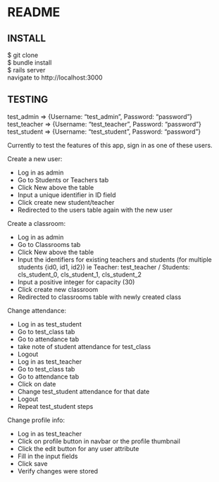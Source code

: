 README
=======

INSTALL
-------

$ git clone  
$ bundle install  
$ rails server  
navigate to http://localhost:3000  

TESTING
-------

test_admin => {Username: “test_admin”, Password: “password”}  
test_teacher => {Username: “test_teacher”, Password: “password”}  
test_student => {Username: “test_student”, Password: “password”}  

Currently to test the features of this app, sign in as one of these users.

Create a new user: 
- Log in as admin
- Go to Students or Teachers tab
- Click New above the table 
- Input a unique identifier in ID field
- Click create new student/teacher
- Redirected to the users table again with the new user

Create a classroom: 
- Log in as admin
- Go to Classrooms tab 
- Click New above the table 
- Input the identifiers for existing teachers and students (for multiple students {id0, id1, id2}) ie Teacher: test_teacher / Students: cls_student_0, cls_student_1, cls_student_2
- Input a positive integer for capacity (30)
- Click create new classroom
- Redirected to classrooms table with newly created class            

Change attendance: 
- Log in as test_student
- Go to test_class tab
- Go to attendance tab
- take note of student attendance for test_class
- Logout
- Log in as test_teacher
- Go to test_class tab
- Go to attendance tab
- Click on date
- Change test_student attendance for that date
- Logout
- Repeat test_student steps

Change profile info:
- Log in as test_teacher
- Click on profile button in navbar or the profile thumbnail
- Click the edit button for any user attribute
- Fill in the input fields
- Click save
- Verify changes were stored
